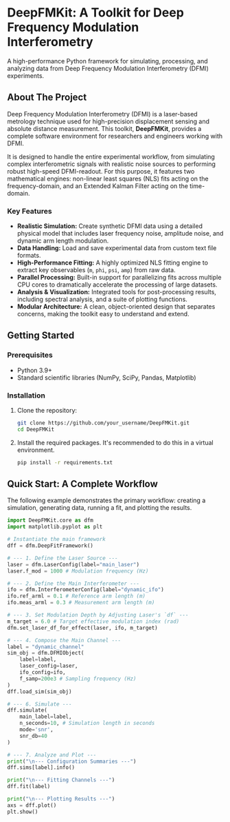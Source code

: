 # DeepFMKit: A Toolkit for Deep Frequency Modulation Interferometry

A high-performance Python framework for simulating, processing, and analyzing data from Deep Frequency Modulation Interferometry (DFMI) experiments.

## About The Project

Deep Frequency Modulation Interferometry (DFMI) is a laser-based metrology technique used for high-precision displacement sensing and absolute distance measurement. This toolkit, **DeepFMKit**, provides a complete software environment for researchers and engineers working with DFMI.

It is designed to handle the entire experimental workflow, from simulating complex interferometric signals with realistic noise sources to performing robust high-speed DFMI-readout. For this purpose, it features two mathematical engines: non-linear least squares (NLS) fits acting on the frequency-domain, and an Extended Kalman Filter acting on the time-domain.

### Key Features

*   **Realistic Simulation:** Create synthetic DFMI data using a detailed physical model that includes laser frequency noise, amplitude noise, and dynamic arm length modulation.
*   **Data Handling:** Load and save experimental data from custom text file formats.
*   **High-Performance Fitting:** A highly optimized NLS fitting engine to extract key observables (`m`, `phi`, `psi`, `amp`) from raw data.
*   **Parallel Processing:** Built-in support for parallelizing fits across multiple CPU cores to dramatically accelerate the processing of large datasets.
*   **Analysis & Visualization:** Integrated tools for post-processing results, including spectral analysis, and a suite of plotting functions.
*   **Modular Architecture:** A clean, object-oriented design that separates concerns, making the toolkit easy to understand and extend.

## Getting Started

### Prerequisites

*   Python 3.9+
*   Standard scientific libraries (NumPy, SciPy, Pandas, Matplotlib)

### Installation

1.  Clone the repository:
    ```sh
    git clone https://github.com/your_username/DeepFMKit.git
    cd DeepFMKit
    ```
2.  Install the required packages. It's recommended to do this in a virtual environment.
    ```sh
    pip install -r requirements.txt
    ```

## Quick Start: A Complete Workflow

The following example demonstrates the primary workflow: creating a simulation, generating data, running a fit, and plotting the results.

```python
import DeepFMKit.core as dfm
import matplotlib.pyplot as plt

# Instantiate the main framework
dff = dfm.DeepFitFramework()

# --- 1. Define the Laser Source ---
laser = dfm.LaserConfig(label="main_laser")
laser.f_mod = 1000 # Modulation frequency (Hz)

# --- 2. Define the Main Interferometer ---
ifo = dfm.InterferometerConfig(label="dynamic_ifo")
ifo.ref_arml = 0.1 # Reference arm length (m)
ifo.meas_arml = 0.3 # Measurement arm length (m)

# --- 3. Set Modulation Depth by Adjusting Laser's `df` ---
m_target = 6.0 # Target effective modulation index (rad)
dfm.set_laser_df_for_effect(laser, ifo, m_target)

# --- 4. Compose the Main Channel ---
label = "dynamic_channel"
sim_obj = dfm.DFMIObject(
    label=label,
    laser_config=laser,
    ifo_config=ifo,
    f_samp=200e3 # Sampling frequency (Hz)
)
dff.load_sim(sim_obj)

# --- 6. Simulate ---
dff.simulate(
    main_label=label,
    n_seconds=10, # Simulation length in seconds
    mode='snr',
    snr_db=40
)

# --- 7. Analyze and Plot ---
print("\n--- Configuration Summaries ---")
dff.sims[label].info()

print("\n--- Fitting Channels ---")
dff.fit(label)

print("\n--- Plotting Results ---")
axs = dff.plot()
plt.show()
```